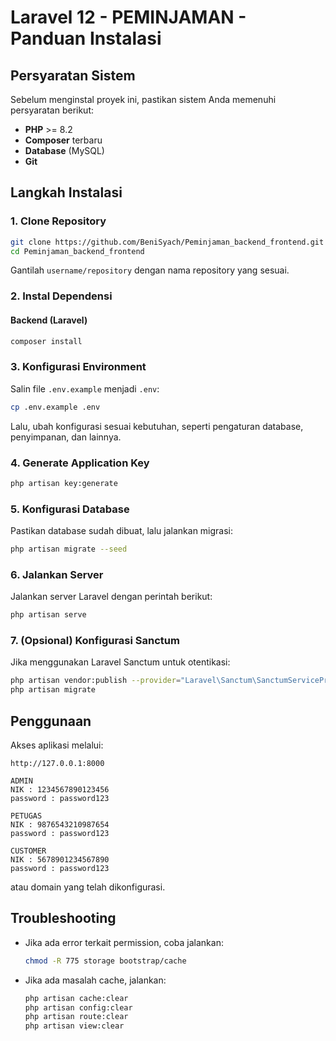 # Laravel 12 - PEMINJAMAN - Panduan Instalasi

## Persyaratan Sistem

Sebelum menginstal proyek ini, pastikan sistem Anda memenuhi persyaratan berikut:

-   **PHP** >= 8.2
-   **Composer** terbaru
-   **Database** (MySQL)
-   **Git**

## Langkah Instalasi

### 1. Clone Repository

```sh
git clone https://github.com/BeniSyach/Peminjaman_backend_frontend.git
cd Peminjaman_backend_frontend
```

Gantilah `username/repository` dengan nama repository yang sesuai.

### 2. Instal Dependensi

#### Backend (Laravel)

```sh
composer install
```

### 3. Konfigurasi Environment

Salin file `.env.example` menjadi `.env`:

```sh
cp .env.example .env
```

Lalu, ubah konfigurasi sesuai kebutuhan, seperti pengaturan database, penyimpanan, dan lainnya.

### 4. Generate Application Key

```sh
php artisan key:generate
```

### 5. Konfigurasi Database

Pastikan database sudah dibuat, lalu jalankan migrasi:

```sh
php artisan migrate --seed
```

### 6. Jalankan Server

Jalankan server Laravel dengan perintah berikut:

```sh
php artisan serve
```

### 7. (Opsional) Konfigurasi Sanctum

Jika menggunakan Laravel Sanctum untuk otentikasi:

```sh
php artisan vendor:publish --provider="Laravel\Sanctum\SanctumServiceProvider"
php artisan migrate
```

## Penggunaan

Akses aplikasi melalui:

```
http://127.0.0.1:8000
```

```
ADMIN
NIK : 1234567890123456
password : password123

PETUGAS
NIK : 9876543210987654
password : password123

CUSTOMER
NIK : 5678901234567890
password : password123
```

atau domain yang telah dikonfigurasi.

## Troubleshooting

-   Jika ada error terkait permission, coba jalankan:
    ```sh
    chmod -R 775 storage bootstrap/cache
    ```
-   Jika ada masalah cache, jalankan:
    ```sh
    php artisan cache:clear
    php artisan config:clear
    php artisan route:clear
    php artisan view:clear
    ```
